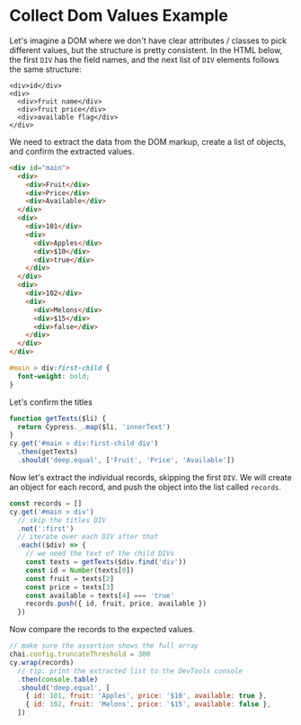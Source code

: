 # Collect Dom Values Example

<!-- fiddle Collect DOM values -->

Let's imagine a DOM where we don't have clear attributes / classes to pick different values, but the structure is pretty consistent. In the HTML below, the first `DIV` has the field names, and the next list of `DIV` elements follows the same structure:

```
<div>id</div>
<div>
  <div>fruit name</div>
  <div>fruit price</div>
  <div>available flag</div>
</div>
```

We need to extract the data from the DOM markup, create a list of objects, and confirm the extracted values.

```html
<div id="main">
  <div>
    <div>Fruit</div>
    <div>Price</div>
    <div>Available</div>
  </div>
  <div>
    <div>101</div>
    <div>
      <div>Apples</div>
      <div>$10</div>
      <div>true</div>
    </div>
  </div>
  <div>
    <div>102</div>
    <div>
      <div>Melons</div>
      <div>$15</div>
      <div>false</div>
    </div>
  </div>
</div>
```

```css hide
#main > div:first-child {
  font-weight: bold;
}
```

Let's confirm the titles

```js
function getTexts($li) {
  return Cypress._.map($li, 'innerText')
}
cy.get('#main > div:first-child div')
  .then(getTexts)
  .should('deep.equal', ['Fruit', 'Price', 'Available'])
```

Now let's extract the individual records, skipping the first `DIV`. We will create an object for each record, and push the object into the list called `records`.

```js
const records = []
cy.get('#main > div')
  // skip the titles DIV
  .not(':first')
  // iterate over each DIV after that
  .each(($div) => {
    // we need the text of the child DIVs
    const texts = getTexts($div.find('div'))
    const id = Number(texts[0])
    const fruit = texts[2]
    const price = texts[3]
    const available = texts[4] === 'true'
    records.push({ id, fruit, price, available })
  })
```

Now compare the records to the expected values.

```js
// make sure the assertion shows the full array
chai.config.truncateThreshold = 300
cy.wrap(records)
  // tip: print the extracted list to the DevTools console
  .then(console.table)
  .should('deep.equal', [
    { id: 101, fruit: 'Apples', price: '$10', available: true },
    { id: 102, fruit: 'Melons', price: '$15', available: false },
  ])
```

<!-- fiddle-end -->
